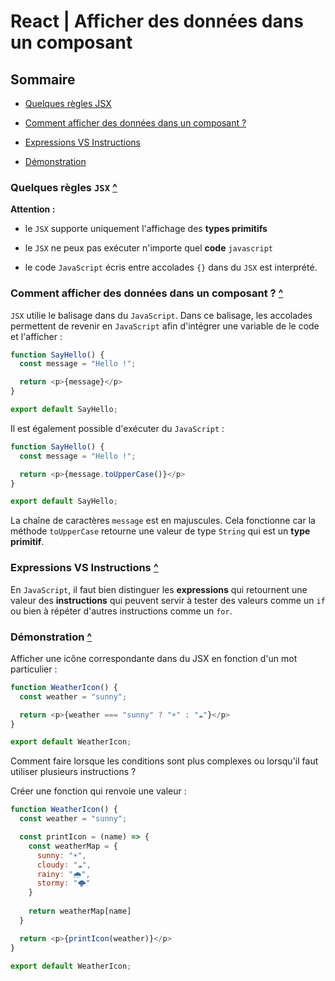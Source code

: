 # React | Afficher des données dans un composant

## Sommaire

- [Quelques règles JSX](#quelques-règles-jsx)

- [Comment afficher des données dans un composant ?](#comment-afficher-des-données-dans-un-composant)

- [Expressions VS Instructions](#expressions-vs-instructions)

- [Démonstration](#démonstration)

### Quelques règles `JSX` [^](#sommaire)

**Attention :**

- le `JSX` supporte uniquement l'affichage des **types primitifs**

- le `JSX` ne peux pas exécuter n'importe quel **code** `javascript`

- le code `JavaScript` écris entre accolades `{}` dans du `JSX` est interprété.

### Comment afficher des données dans un composant ? [^](#sommaire)

`JSX` utilie le balisage dans du `JavaScript`. Dans ce balisage, les accolades permettent de revenir en `JavaScript` afin d'intégrer une variable de le code et l'afficher :

```javascript
function SayHello() {
  const message = "Hello !";

  return <p>{message}</p>
}

export default SayHello;
```

Il est également possible d'exécuter du `JavaScript` :

```javascript
function SayHello() {
  const message = "Hello !";

  return <p>{message.toUpperCase()}</p>
}

export default SayHello;
```

La chaîne de caractères `message` est en majuscules. Cela fonctionne car la méthode `toUpperCase` retourne une valeur de type `String` qui est un **type primitif**.

### Expressions VS Instructions [^](#sommaire)

En `JavaScript`, il faut bien distinguer les **expressions** qui retournent une valeur des **instructions** qui peuvent servir à tester des valeurs comme un `if` ou bien à répéter d'autres instructions comme un `for`.

### Démonstration [^](#sommaire)

Afficher une icône correspondante dans du JSX en fonction d'un mot particulier :

```javascript
function WeatherIcon() {
  const weather = "sunny";

  return <p>{weather === "sunny" ? "☀️" : "☁️"}</p>
}

export default WeatherIcon;
```

Comment faire lorsque les conditions sont plus complexes ou lorsqu'il faut utiliser plusieurs instructions ?

Créer une fonction qui renvoie une valeur :

```javascript
function WeatherIcon() {
  const weather = "sunny";

  const printIcon = (name) => {
    const weatherMap = {
      sunny: "☀️",
      cloudy: "☁️",
      rainy: "🌧️",
      stormy: "🌩️"
    }
  
    return weatherMap[name]
  }

  return <p>{printIcon(weather)}</p>
}

export default WeatherIcon;
```
